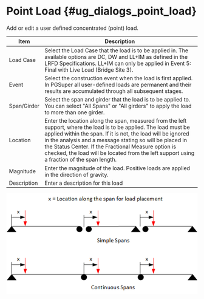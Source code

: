 Point Load {#ug_dialogs_point_load}
==============================================
Add or edit a user defined concentrated (point) load.

Item | Description
-----|--------------------
Load Case | Select the Load Case that the load is to be applied in. The available options are DC, DW and LL+IM as defined in the LRFD Specifications. LL+IM can only be applied in Event 5: Final with Live Load (Bridge Site 3).
Event | Select the construction event when the load is first applied. In PGSuper all user-defined loads are permanent and their results are accumulated through all subsequent stages.
Span/Girder | Select the span and girder that the load is to be applied to. You can select "All Spans" or "All girders" to apply the load to more than one girder.
Location | Enter the location along the span, measured from the left support, where the load is to be applied. The load must be applied within the span. If it is not, the load will be ignored in the analysis and a message stating so will be placed in the Status Center. If the Fractional Measure option is checked, the load will be located from the left support using a fraction of the span length.
Magnitude | Enter the magnitude of the load. Positive loads are applied in the direction of gravity. 
Description | Enter a description for this load

![](PointLoadLocation.png)
